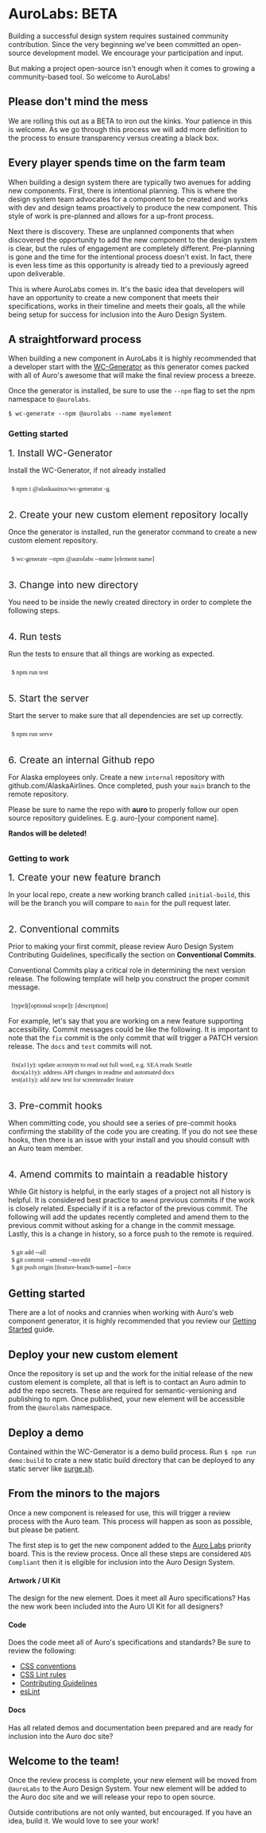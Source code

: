 <style>
  .lightText {
    color: var(--auro-color-text-secondary-on-light);
    margin-bottom: 2rem;
  }

  .pre {
    color: var(--auro-color-brand-flamingo-500);
    font-size: 0.8rem;
    font-family: monaco;
    padding-top: .5rem;
    margin-bottom: 0;
  }

  .trigger {
    font-size: 1.2rem;
  }
</style>

# AuroLabs: BETA

Building a successful design system requires sustained community contribution. Since the very beginning we've been committed an open-source development model. We encourage your participation and input.

But making a project open-source isn't enough when it comes to growing a community-based tool. So welcome to AuroLabs!

## Please don't mind the mess

We are rolling this out as a BETA to iron out the kinks. Your patience in this is welcome. As we go through this process we will add more definition to the process to ensure transparency versus creating a black box.

## Every player spends time on the farm team

When building a design system there are typically two avenues for adding new components. First, there is intentional planning. This is where the design system team advocates for a component to be created and works with dev and design teams proactively to produce the new component. This style of work is pre-planned and allows for a up-front process.

Next there is discovery. These are unplanned components that when discovered the opportunity to add the new component to the design system is clear, but the rules of engagement are completely different. Pre-planning is gone and the time for the intentional process doesn't exist. In fact, there is even less time as this opportunity is already tied to a previously agreed upon deliverable.

This is where AuroLabs comes in. It's the basic idea that developers will have an opportunity to create a new component that meets their specifications, works in their timeline and meets their goals, all the while being setup for success for inclusion into the Auro Design System.

## A straightforward process

When building a new component in AuroLabs it is highly recommended that a developer start with the [WC-Generator](https://auro.alaskaair.com/getting-started/developers/generator/install) as this generator comes packed with all of Auro's awesome that will make the final review process a breeze.

Once the generator is installed, be sure to use the `--npm` flag to set the npm namespace to `@aurolabs`.

```
$ wc-generate --npm @aurolabs --name myelement
```

### Getting started

<auro-accordion-group>
  <auro-accordion id="newWork" chromeless noProfile>
    <span slot="trigger" class="trigger">1. Install WC-Generator</span>
    <div class="lightText">
      <p>Install the <auro-hyperlink href="https://auro.alaskaair.com/getting-started/developers/generator/install">WC-Generator</auro-hyperlink>, if not already installed</p>
      <pre class="pre">  $ npm i @alaskaairux/wc-generator -g</pre>
    </div>
  </auro-accordion>
  <auro-accordion id="newWork" chromeless noProfile>
    <span slot="trigger" class="trigger">2. Create your new custom element repository locally</span>
    <div class="lightText">
      <p>Once the generator is installed, run the generator command to create a new custom element repository.</p>
      <pre class="pre">  $ wc-generate --npm @aurolabs --name [element name]</pre>
    </div>
  </auro-accordion>
  <auro-accordion id="newWork" chromeless noProfile>
    <span slot="trigger" class="trigger">3. Change into new directory</span>
    <div class="lightText">
      <p>You need to be inside the newly created directory in order to complete the following steps.</p>
    </div>
  </auro-accordion>
  <auro-accordion id="newWork" chromeless noProfile>
    <span slot="trigger" class="trigger">4. Run tests</span>
    <div class="lightText">
      <p>Run the tests to ensure that all things are working as expected.</p>
      <pre class="pre">  $ npm run test</pre>
    </div>
  </auro-accordion>
  <auro-accordion id="newWork" chromeless noProfile>
    <span slot="trigger" class="trigger">5. Start the server</span>
    <div class="lightText">
      <p>Start the server to make sure that all dependencies are set up correctly.</p>
      <pre class="pre">  $ npm run serve</pre>
    </div>
  </auro-accordion>
  <auro-accordion id="newWork" chromeless noProfile>
    <span slot="trigger" class="trigger">6. Create an internal Github repo</span>
    <div class="lightText">
      <p>For Alaska employees only. Create a new <code>internal</code> repository with <auro-hyperlink target="_blank" href="https://github.com/AlaskaAirlines">github.com/AlaskaAirlines</auro-hyperlink>. Once completed, push your <code>main</code> branch to the remote repository.</p>
      <p>Please be sure to name the repo with <strong>auro</strong> to properly follow our open source repository guidelines. E.g. auro-[your component name].
      <p><strong>Randos will be deleted!</strong></p>
    </div>
  </auro-accordion>
</auro-accordion-group>

### Getting to work

<auro-accordion-group>
  <auro-accordion id="newWork" chromeless noProfile>
    <span slot="trigger" class="trigger">1. Create your new feature branch</span>
    <div class="lightText">
      <p>In your local repo, create a new working branch called <code>initial-build</code>, this will be the branch you will compare to <code>main</code> for the pull request later.</p>
    </div>
  </auro-accordion>
  <auro-accordion id="newWork" chromeless noProfile>
    <span slot="trigger" class="trigger">2. Conventional commits</span>
    <div class="lightText">
      <p>Prior to making your first commit, please review <auro-hyperlink relative href="/contributing">Auro Design System Contributing Guidelines</auro-hyperlink>, specifically the section on <strong>Conventional Commits</strong>.</p>
      <p>Conventional Commits play a critical role in determining the next version release. The following template will help you construct the proper commit message.</p>
      <pre class="pre">  [type]([optional scope]): [description]</pre>
      <p>For example, let's say that you are working on a new feature supporting accessibility. Commit messages could be like the following. It is important to note that the <code>fix</code> commit is the only commit that will trigger a PATCH version release. The <code>docs</code> and <code>test</code> commits will not.</p>
      <pre class="pre">
  fix(a11y): update acronym to read out full word, e.g. SEA reads Seattle
  docs(a11y): address API changes in readme and automated docs
  test(a11y): add new test for screenreader feature</pre>
    </div>
  </auro-accordion>
  <auro-accordion id="newWork" chromeless noProfile>
    <span slot="trigger" class="trigger">3. Pre-commit hooks</span>
    <div class="lightText">
      <p>When committing code, you should see a series of pre-commit hooks confirming the stability of the code you are creating. If you do not see these hooks, then there is an issue with your install and you should consult with an Auro team member.</p>
    </div>
  </auro-accordion>
  <auro-accordion id="newWork" chromeless noProfile>
    <span slot="trigger" class="trigger">4. Amend commits to maintain a readable history</span>
    <div class="lightText">
      <p>While Git history is helpful, in the early stages of a project not all history is helpful. It is considered best practice to <code>amend</code> previous commits if the work is closely related. Especially if it is a refactor of the previous commit. The following will add the updates recently completed and amend them to the previous commit without asking for a change in the commit message. Lastly, this is a change in history, so a force push to the remote is required.</p>
      <pre class="pre">
  $ git add --all
  $ git commit --amend --no-edit
  $ git push origin [feature-branch-name] --force</pre>
    </div>
  </auro-accordion>
</auro-accordion-group>

## Getting started

There are a lot of nooks and crannies when working with Auro's web component generator, it is highly recommended that you review our [Getting Started](/getting-started/developers/generator/getting-started) guide.

## Deploy your new custom element

Once the repository is set up and the work for the initial release of the new custom element is complete, all that is left is to contact an Auro admin to add the repo secrets. These are required for semantic-versioning and publishing to npm. Once published, your new element will be accessible from the `@aurolabs` namespace.

## Deploy a demo

Contained within the WC-Generator is a demo build process. Run `$ npm run demo:build` to crate a new static build directory that can be deployed to any static server like [surge.sh](https://surge.sh/).

## From the minors to the majors

Once a new component is released for use, this will trigger a review process with the Auro team. This process will happen as soon as possible, but please be patient.

The first step is to get the new component added to the [Auro Labs](https://auro.alaskaair.com/audit) priority board. This is the review process. Once all these steps are considered `ADS Compliant` then it is eligible for inclusion into the Auro Design System.

#### Artwork / UI Kit

The design for the new element. Does it meet all Auro specifications? Has the new work been included into the Auro UI Kit for all designers?

#### Code

Does the code meet all of Auro's specifications and standards? Be sure to review the following:

* [CSS conventions](https://auro.alaskaair.com/webcorestylesheets/conventions)
* [CSS Lint rules](https://auro.alaskaair.com/webcorestylesheets/linter)
* [Contributing Guidelines](https://auro.alaskaair.com/contributing)
* [esLint](https://eslint.org/docs/2.0.0/rules/)

#### Docs

Has all related demos and documentation been prepared and are ready for inclusion into the Auro doc site?

## Welcome to the team!

Once the review process is complete, your new element will be moved from `@auroLabs` to the Auro Design System. Your new element will be added to the Auro doc site and we will release your repo to open source.

Outside contributions are not only wanted, but encouraged. If you have an idea, build it. We would love to see your work!
